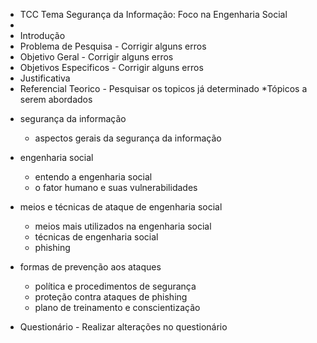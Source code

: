 
* TCC Tema Segurança da Informação: Foco na Engenharia Social
* 
* Introdução
* Problema de Pesquisa - Corrigir alguns erros
* Objetivo Geral - Corrigir alguns erros
* Objetivos Especificos - Corrigir alguns erros
* Justificativa
* Referencial Teorico - Pesquisar os topicos já determinado
*Tópicos a serem abordados
- segurança da informação 
   - aspectos gerais da segurança da informação 

- engenharia social 
   - entendo a engenharia social 
   - o fator humano e suas vulnerabilidades 

- meios e técnicas de ataque de engenharia social 
   - meios mais utilizados na engenharia social
   - técnicas de engenharia social 
   - phishing 

- formas de prevenção aos ataques
   - política e procedimentos de segurança 
   - proteção contra ataques de phishing 
   - plano de treinamento e conscientização 



* Questionário - Realizar alterações no questionário

